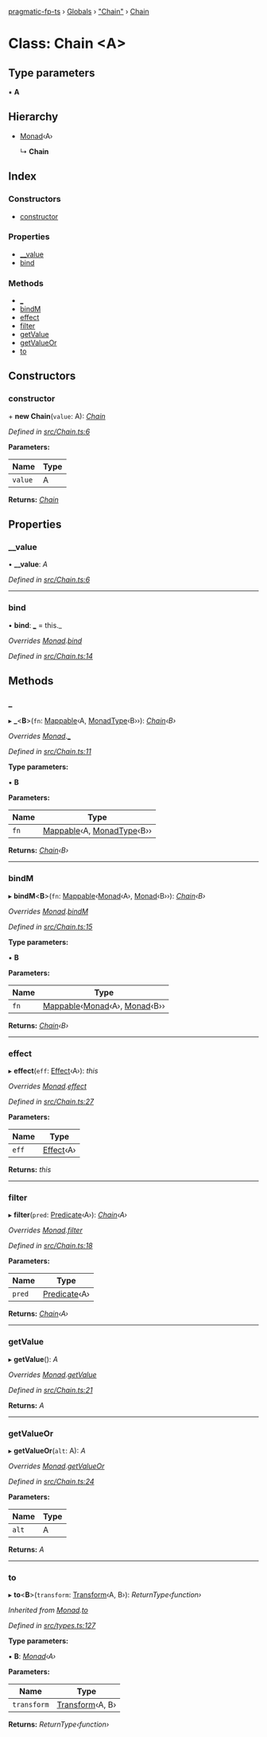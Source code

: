 [pragmatic-fp-ts](../README.md) › [Globals](../globals.md) › ["Chain"](../modules/_chain_.md) › [Chain](_chain_.chain.md)

# Class: Chain <**A**>

## Type parameters

▪ **A**

## Hierarchy

* [Monad](_types_.monad.md)‹A›

  ↳ **Chain**

## Index

### Constructors

* [constructor](_chain_.chain.md#constructor)

### Properties

* [__value](_chain_.chain.md#__value)
* [bind](_chain_.chain.md#bind)

### Methods

* [_](_chain_.chain.md#_)
* [bindM](_chain_.chain.md#bindm)
* [effect](_chain_.chain.md#effect)
* [filter](_chain_.chain.md#filter)
* [getValue](_chain_.chain.md#getvalue)
* [getValueOr](_chain_.chain.md#getvalueor)
* [to](_chain_.chain.md#to)

## Constructors

###  constructor

\+ **new Chain**(`value`: A): *[Chain](_chain_.chain.md)*

*Defined in [src/Chain.ts:6](https://github.com/hermann-p/pragmatic-fp-ts/blob/4c86847/src/Chain.ts#L6)*

**Parameters:**

Name | Type |
------ | ------ |
`value` | A |

**Returns:** *[Chain](_chain_.chain.md)*

## Properties

###  __value

• **__value**: *A*

*Defined in [src/Chain.ts:6](https://github.com/hermann-p/pragmatic-fp-ts/blob/4c86847/src/Chain.ts#L6)*

___

###  bind

• **bind**: *[_](_chain_.chain.md#_)* =  this._

*Overrides [Monad](_types_.monad.md).[bind](_types_.monad.md#abstract-bind)*

*Defined in [src/Chain.ts:14](https://github.com/hermann-p/pragmatic-fp-ts/blob/4c86847/src/Chain.ts#L14)*

## Methods

###  _

▸ **_**<**B**>(`fn`: [Mappable](../modules/_types_.md#mappable)‹A, [MonadType](../modules/_types_.md#monadtype)‹B››): *[Chain](_chain_.chain.md)‹B›*

*Overrides [Monad](_types_.monad.md).[_](_types_.monad.md#abstract-_)*

*Defined in [src/Chain.ts:11](https://github.com/hermann-p/pragmatic-fp-ts/blob/4c86847/src/Chain.ts#L11)*

**Type parameters:**

▪ **B**

**Parameters:**

Name | Type |
------ | ------ |
`fn` | [Mappable](../modules/_types_.md#mappable)‹A, [MonadType](../modules/_types_.md#monadtype)‹B›› |

**Returns:** *[Chain](_chain_.chain.md)‹B›*

___

###  bindM

▸ **bindM**<**B**>(`fn`: [Mappable](../modules/_types_.md#mappable)‹[Monad](_types_.monad.md)‹A›, [Monad](_types_.monad.md)‹B››): *[Chain](_chain_.chain.md)‹B›*

*Overrides [Monad](_types_.monad.md).[bindM](_types_.monad.md#abstract-bindm)*

*Defined in [src/Chain.ts:15](https://github.com/hermann-p/pragmatic-fp-ts/blob/4c86847/src/Chain.ts#L15)*

**Type parameters:**

▪ **B**

**Parameters:**

Name | Type |
------ | ------ |
`fn` | [Mappable](../modules/_types_.md#mappable)‹[Monad](_types_.monad.md)‹A›, [Monad](_types_.monad.md)‹B›› |

**Returns:** *[Chain](_chain_.chain.md)‹B›*

___

###  effect

▸ **effect**(`eff`: [Effect](../modules/_types_.md#effect)‹A›): *this*

*Overrides [Monad](_types_.monad.md).[effect](_types_.monad.md#abstract-effect)*

*Defined in [src/Chain.ts:27](https://github.com/hermann-p/pragmatic-fp-ts/blob/4c86847/src/Chain.ts#L27)*

**Parameters:**

Name | Type |
------ | ------ |
`eff` | [Effect](../modules/_types_.md#effect)‹A› |

**Returns:** *this*

___

###  filter

▸ **filter**(`pred`: [Predicate](../modules/_types_.md#predicate)‹A›): *[Chain](_chain_.chain.md)‹A›*

*Overrides [Monad](_types_.monad.md).[filter](_types_.monad.md#abstract-filter)*

*Defined in [src/Chain.ts:18](https://github.com/hermann-p/pragmatic-fp-ts/blob/4c86847/src/Chain.ts#L18)*

**Parameters:**

Name | Type |
------ | ------ |
`pred` | [Predicate](../modules/_types_.md#predicate)‹A› |

**Returns:** *[Chain](_chain_.chain.md)‹A›*

___

###  getValue

▸ **getValue**(): *A*

*Overrides [Monad](_types_.monad.md).[getValue](_types_.monad.md#abstract-getvalue)*

*Defined in [src/Chain.ts:21](https://github.com/hermann-p/pragmatic-fp-ts/blob/4c86847/src/Chain.ts#L21)*

**Returns:** *A*

___

###  getValueOr

▸ **getValueOr**(`alt`: A): *A*

*Overrides [Monad](_types_.monad.md).[getValueOr](_types_.monad.md#abstract-getvalueor)*

*Defined in [src/Chain.ts:24](https://github.com/hermann-p/pragmatic-fp-ts/blob/4c86847/src/Chain.ts#L24)*

**Parameters:**

Name | Type |
------ | ------ |
`alt` | A |

**Returns:** *A*

___

###  to

▸ **to**<**B**>(`transform`: [Transform](../modules/_types_.md#transform)‹A, B›): *ReturnType‹function›*

*Inherited from [Monad](_types_.monad.md).[to](_types_.monad.md#to)*

*Defined in [src/types.ts:127](https://github.com/hermann-p/pragmatic-fp-ts/blob/4c86847/src/types.ts#L127)*

**Type parameters:**

▪ **B**: *[Monad](_types_.monad.md)‹A›*

**Parameters:**

Name | Type |
------ | ------ |
`transform` | [Transform](../modules/_types_.md#transform)‹A, B› |

**Returns:** *ReturnType‹function›*

